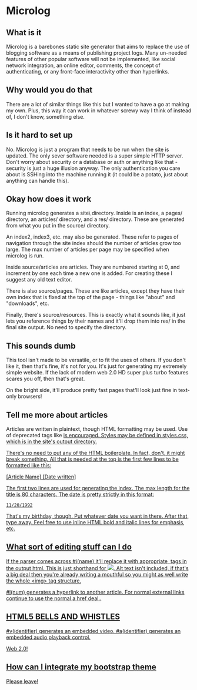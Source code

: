 Microlog
========

What is it
----------
Microlog is a barebones static site generator that aims to replace the use of
blogging software as a means of publishing project logs. Many un-needed 
features of other popular software will not be implemented, like social network
integration, an online editor, comments, the concept of authenticating, or
any front-face interactivity other than hyperlinks.

Why would you do that
---------------------
There are a lot of similar things like this but I wanted to have a go at
making my own. Plus, this way it can work in whatever screwy way I think of
instead of, I don't know, something else.

Is it hard to set up
--------------------
No. Microlog is just a program that needs to be run when the site is updated.
The only sever software needed is a super simple HTTP server. Don't worry about
security or a database or auth or anything like that - security is just a huge
illusion anyway. The only authentication you care about is SSHing into the 
machine running it (it could be a potato, just about anything can handle this).

Okay how does it work
--------------------
Running microlog generates a site\ directory. Inside is an index, a pages/
directory, an articles/ directory, and a res/ directory. These are generated 
from what you put in the source/ directory.

An index2, index3, etc. may also be generated. These refer to pages of
navigation through the site index should the number of articles grow too large.
The max number of articles per page may be specified when microlog is run.

Inside source/articles are articles. They are numbered starting at 0, and 
increment by one each time a new one is added. For creating these I suggest
any old text editor. 

There is also source/pages. These are like articles, except they have their
own index that is fixed at the top of the page - things like "about" and 
"downloads", etc.

Finally, there's source/resources. This is exactly what it sounds like, it just
lets you reference things by their names and it'll drop them into res/ in
the final site output. No need to specify the directory.

This sounds dumb
----------------
This tool isn't made to be versatile, or to fit the uses of others. If you 
don't like it, then that's fine, it's not for you. It's just for generating my
extremely simple website. If the lack of modern web 2.0 HD super plus turbo
features scares you off, then that's great.

On the bright side, it'll produce pretty fast pages that'll look just fine in
text-only browsers!

Tell me more about articles
---------------------------
Articles are written in plaintext, though HTML formatting may be used. Use of
deprecated tags like <u> is encouraged. Styles may be defined in styles.css,
which is in the site's output directory.

There's no need to put any of the HTML boilerplate. In fact, don't, it might
break something. All that is needed at the top is the first few lines to be
formatted like this:

[Article Name]
[Date written]

The first two lines are used for generating the index. The max length for the
title is 80 characters. The date is pretty strictly in this format:

    11/20/1992

That's my birthday, though. Put whatever date you want in there.
After that, type away. Feel free to use inline HTML bold and italic lines 
for emphasis, etc.

What sort of editing stuff can I do
-----------------------------------
If the parser comes across \#i(name) it'll replace it with appropriate <img>
tags in the output html. This is just shorthand for <img src="img/name" />. Alt
text isn't included, if that's a big deal then you're already writing a
mouthful so you might as well write the whole \<img> tag structure.

\#l(num) generates a hyperlink to another article. For normal external links
continue to use the normal a href deal..

HTML5 BELLS AND WHISTLES
------------------------
\#v(identifier) generates an embedded video.
\#a(identifier) generates an embedded audio playback control.

Web 2.0!

How can I integrate my bootstrap theme
--------------------------------------
Please leave!
